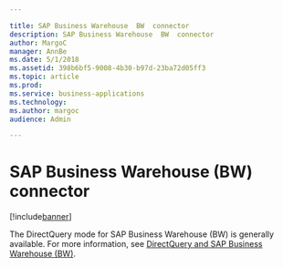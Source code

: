 ```yaml
---

title: SAP Business Warehouse  BW  connector
description: SAP Business Warehouse  BW  connector
author: MargoC
manager: AnnBe
ms.date: 5/1/2018
ms.assetid: 398b6bf5-9008-4b30-b97d-23ba72d05ff3
ms.topic: article
ms.prod: 
ms.service: business-applications
ms.technology: 
ms.author: margoc
audience: Admin

---
```

#  SAP Business Warehouse (BW) connector 




[!include[banner](../../../includes/banner.md)]

The DirectQuery mode for SAP Business Warehouse (BW) is generally available. For
more information, see [DirectQuery and SAP Business Warehouse
(BW)](https://docs.microsoft.com/en-us/power-bi/desktop-directquery-sap-bw).


